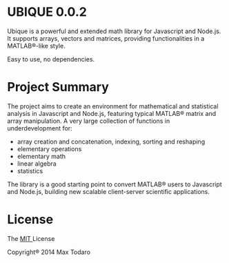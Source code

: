 UBIQUE 0.0.2
============

Ubique is a powerful and extended math library for Javascript and Node.js. It supports arrays, vectors and matrices, providing functionalities in a MATLAB®-like style.

Easy to use, no dependencies.


Project Summary
===============

The project aims to create an environment for mathematical and statistical analysis in Javascript and Node.js, featuring typical MATLAB® matrix and array manipulation. A very large collection of functions in underdevelopment for:

- array creation and concatenation, indexing, sorting and reshaping
- elementary operations
- elementary math
- linear algebra
- statistics

The library is a good starting point to convert MATLAB® users to Javascript and Node.js, building new scalable client-server scientific applications.


License
=======

The <a href="https://github.com/maxto/ubique/blob/master/LICENSE"> MIT </a> License

Copyright® 2014 Max Todaro








